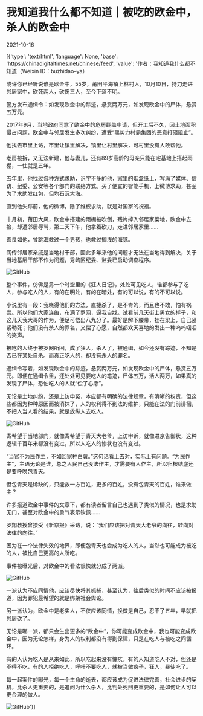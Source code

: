 # 我知道我什么都不知道｜被吃的欧金中，杀人的欧金中

2021-10-16

[{'type': 'text/html', 'language': None, 'base': 'https://chinadigitaltimes.net/chinese/feed', 'value': '作者：我知道我什么都不知道（Weixin ID：buzhidao&#8211;ya）

或许你已经听说谁是欧金中，55岁，莆田平海镇上林村人，10月10日，持刀走进邻居家中，砍死两人，砍伤三人，至今下落不明。

警方发布通缉令：如发现欧金中的踪迹，悬赏两万元，如发现欧金中的尸体，悬赏五万元。

2017年9月，当地政府同意了欧金中的危房翻盖申请，但开工后不久，因土地面积侵占问题，欧金中与邻居发生多次纠纷，遭受“黑势力村霸集团的恶意打砸阻止”。

他找去市里上访，市里让镇里解决，镇里让村里解决，可村里没有人敢帮他。

老房被拆，又无法新建，他与妻儿，还有89岁高龄的母亲只能在宅基地上搭起雨棚，一住就是五年。

五年里，他找过各种方式求助，识字不多的他，家里的烟盒纸上，写满了媒体、信访、纪委、公安等各个部门的联络方式。买了便宜的智能手机，上微博求助，甚至为了求助发红包，但均石沉大海。

直到他失踪前，他的微博，除了维权求助，就是对国家的祝福。

十月初，莆田大风，欧金中搭建的雨棚被吹倒，残片掉入邻居家菜地，欧金中去捡，却遭邻居辱骂，第二天下午，他拿着砍刀，走进邻居家里……

善良如他，曾跳海救过一个男孩，也救过搁浅的海豚。

网传邻居家亲戚是当地村干部，因此多年来他的问题才无法在当地得到解决，关于当地基层干部不作为问题，秀屿区纪委、监委已启动调查程序。

![GitHub](https://chinadigitaltimes.net/chinese/files/2021/10/post-672157-616ad1cf33717.)

整个事件，仿佛是另一个时空里的《狂人日记》，处处可见吃人，谁都参与了吃人，参与吃人的人，有的在明处，有的在暗处，有的可以说，有的不可以说。

小说里有一段：我晓得他们的方法，直捷杀了，是不肯的，而且也不敢，怕有祸祟。所以他们大家连络，布满了罗网，逼我自戕。试看前几天街上男女的样子，和这几天我大哥的作为，便足可悟出八九分了。最好是解下腰带，挂在梁上，自己紧紧勒死；他们没有杀人的罪名，又偿了心愿，自然都欢天喜地的发出一种呜呜咽咽的笑声。

被吃的人终于被罗网所困，成了狂人，杀人了，被通缉，如今还没有踪迹，不知是否已在某处自杀。而真正吃人的，却没有杀人的罪名。

通缉令写着，如发现欧金中的踪迹，悬赏两万元，如发现欧金中的尸体，悬赏五万元。即便在通缉令里，还处处可见要吃人的笔迹，尸体五万，活人两万，如果真的发现了尸体，恐怕吃人的人就“偿了心愿”。

无论是土地纠纷，还是上访申冤，本应都有明确的法律规章，有清晰的权责，但这些都因为种种原因而被消抹了，人的权利得不到法的维护，只能在法的门前徘徊，不把人当人看的结果，就是放纵人去吃人。

![GitHub](https://chinadigitaltimes.net/chinese/files/2021/10/post-672157-616ad1cf4a556.)

寄希望于当地部门，就像寄希望于青天大老爷，上访申诉，就像进京告御状，这种逻辑千百年来都没有变过，所以人吃人的惨状也没有变过。

“当官不为民作主，不如回家种白薯。”这句话看上去对，实际上有问题。“为民作主”，主语无论是谁，总之人民自己没法作主，才需要有人作主，所以归根结底还是要呼唤包青天。

但包青天是稀缺的，只能救一方百姓，更多的百姓，没有包青天的百姓，谁来做主？

许多报道欧金中事件的文章下，都有读者留言自己也遇到了类似的情况，也是求助无门，甚至对欧金中的勇气表示钦佩&#8230;&#8230;

罗翔教授曾接受《新京报》采访，说：“我们应该把对青天大老爷的向往，转向对法律的向往。”

因为在一个法律失效的地界，即便包青天也会成为吃人的人，当然也可能成为被吃的人，被比自己更高的人所吃。

事件被曝光后，对欧金中的看法很快就分成了两派。

![GitHub](https://chinadigitaltimes.net/chinese/files/2021/10/post-672157-616ad1cf5ef51.)

一派认为不应同情他，应该尽快将其抓捕，甚至认为，往后类似的时间不应该被报道，因为罪犯最希望的就是绑架社会舆论。

另一派认为，欧金中是老实人，不仅应该同情，换做是自己，忍不了五年，早就把邻居砍了。

无论是哪一派，都只会生出更多的“欧金中”，你可能变成欧金中，我也可能变成欧金中，因为无论怎样，身为人的权利都没有得到保障，只是在吃人与被吃之间循环。

有的人认为吃人是从来如此，所以吃起来没有愧疚，有的人知道吃人不对，但还是不得不吃，有的人拒绝吃人，呼吁不要吃人，就被当做疯子，狂人，暴徒吃了。

每一起案件的曝光，每一个生命的逝去，都应该成为促进法律完善，社会进步的契机，比杀人更重要的，是追问为什么杀人，比判处死刑更重要的，是如何让人可以更合理的做人。

![GitHub](https://chinadigitaltimes.net/chinese/files/2021/10/post-672157-616ad1cf7ed23.)'}]